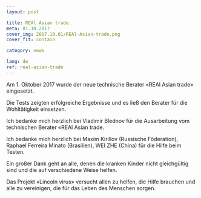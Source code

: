 ```yaml
---
layout: post

title: REAl Asian trade.
meta: 01.10.2017
cover_img: 2017.10.01/REAl-Asian-trade.png
cover_fit: contain

category: news

lang: de
ref: real-asian-trade
---
```


Am 1. Oktober 2017 wurde der neue technische Berater «REAl Asian trade» eingesetzt.
 
Die Tests zeigten erfolgreiche Ergebnisse und es ließ den Berater für die Wohltätigkeit einsetzen.

Ich bedanke mich herzlich bei Vladimir Blednov für die Ausarbeitung vom technischen Berater «REAl Asian trade. 

Ich bedanke mich herzlich bei Maxim Kirillov (Russische Föderation), Raphael Ferreira Minato (Brasilien), WEI ZHE (China) für die Hilfe beim Testen. 

Ein großer Dank geht an alle, denen die kranken Kinder nicht gleichgültig sind und die auf verschiedene Weise helfen. 

Das Projekt  «Lincoln virus» versucht allen zu helfen, die Hilfe brauchen und alle zu vereinigen, die für das Leben des Menschen sorgen. 



